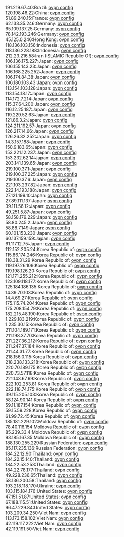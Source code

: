 191.219.67.40:Brazil: [ovpn config](vpn/191_219_67_40.ovpn)  
120.198.46.22:China: [ovpn config](vpn/120_198_46_22.ovpn)  
51.89.240.15:France: [ovpn config](vpn/51_89_240_15.ovpn)  
62.133.35.246:Germany: [ovpn config](vpn/62_133_35_246.ovpn)  
65.109.137.25:Germany: [ovpn config](vpn/65_109_137_25.ovpn)  
78.142.193.246:Germany: [ovpn config](vpn/78_142_193_246.ovpn)  
45.125.0.246:Hong Kong: [ovpn config](vpn/45_125_0_246.ovpn)  
118.136.103.156:Indonesia: [ovpn config](vpn/118_136_103_156.ovpn)  
118.136.228.188:Indonesia: [ovpn config](vpn/118_136_228_188.ovpn)  
212.23.216.58:Iran (ISLAMIC Republic Of): [ovpn config](vpn/212_23_216_58.ovpn)  
106.136.175.227:Japan: [ovpn config](vpn/106_136_175_227.ovpn)  
106.155.143.23:Japan: [ovpn config](vpn/106_155_143_23.ovpn)  
106.168.225.252:Japan: [ovpn config](vpn/106_168_225_252.ovpn)  
106.174.84.38:Japan: [ovpn config](vpn/106_174_84_38.ovpn)  
106.180.103.43:Japan: [ovpn config](vpn/106_180_103_43.ovpn)  
113.154.103.128:Japan: [ovpn config](vpn/113_154_103_128.ovpn)  
113.154.18.17:Japan: [ovpn config](vpn/113_154_18_17.ovpn)  
114.172.7.214:Japan: [ovpn config](vpn/114_172_7_214.ovpn)  
115.37.64.200:Japan: [ovpn config](vpn/115_37_64_200.ovpn)  
116.12.25.187:Japan: [ovpn config](vpn/116_12_25_187.ovpn)  
119.229.52.63:Japan: [ovpn config](vpn/119_229_52_63.ovpn)  
121.86.3.2:Japan: [ovpn config](vpn/121_86_3_2.ovpn)  
124.211.192.57:Japan: [ovpn config](vpn/124_211_192_57.ovpn)  
126.217.14.66:Japan: [ovpn config](vpn/126_217_14_66.ovpn)  
126.26.32.252:Japan: [ovpn config](vpn/126_26_32_252.ovpn)  
14.3.157.188:Japan: [ovpn config](vpn/14_3_157_188.ovpn)  
150.9.183.65:Japan: [ovpn config](vpn/150_9_183_65.ovpn)  
153.221.12.237:Japan: [ovpn config](vpn/153_221_12_237.ovpn)  
153.232.62.14:Japan: [ovpn config](vpn/153_232_62_14.ovpn)  
203.141.139.65:Japan: [ovpn config](vpn/203_141_139_65.ovpn)  
219.100.37.1:Japan: [ovpn config](vpn/219_100_37_1.ovpn)  
219.100.37.225:Japan: [ovpn config](vpn/219_100_37_225.ovpn)  
219.100.37.6:Japan: [ovpn config](vpn/219_100_37_6.ovpn)  
221.103.237.82:Japan: [ovpn config](vpn/221_103_237_82.ovpn)  
222.14.193.188:Japan: [ovpn config](vpn/222_14_193_188.ovpn)  
27.121.199.10:Japan: [ovpn config](vpn/27_121_199_10.ovpn)  
27.89.111.137:Japan: [ovpn config](vpn/27_89_111_137.ovpn)  
39.111.56.12:Japan: [ovpn config](vpn/39_111_56_12.ovpn)  
49.251.5.87:Japan: [ovpn config](vpn/49_251_5_87.ovpn)  
58.158.179.229:Japan: [ovpn config](vpn/58_158_179_229.ovpn)  
58.80.245.2:Japan: [ovpn config](vpn/58_80_245_2.ovpn)  
58.88.7.149:Japan: [ovpn config](vpn/58_88_7_149.ovpn)  
60.101.153.230:Japan: [ovpn config](vpn/60_101_153_230.ovpn)  
60.137.159.159:Japan: [ovpn config](vpn/60_137_159_159.ovpn)  
61.117.12.75:Japan: [ovpn config](vpn/61_117_12_75.ovpn)  
112.152.205.24:Korea Republic of: [ovpn config](vpn/112_152_205_24.ovpn)  
115.86.174.246:Korea Republic of: [ovpn config](vpn/115_86_174_246.ovpn)  
118.38.31.29:Korea Republic of: [ovpn config](vpn/118_38_31_29.ovpn)  
119.197.26.109:Korea Republic of: [ovpn config](vpn/119_197_26_109.ovpn)  
119.198.126.20:Korea Republic of: [ovpn config](vpn/119_198_126_20.ovpn)  
121.171.255.212:Korea Republic of: [ovpn config](vpn/121_171_255_212.ovpn)  
123.109.118.177:Korea Republic of: [ovpn config](vpn/123_109_118_177.ovpn)  
125.184.186.135:Korea Republic of: [ovpn config](vpn/125_184_186_135.ovpn)  
14.39.70.103:Korea Republic of: [ovpn config](vpn/14_39_70_103.ovpn)  
14.4.69.27:Korea Republic of: [ovpn config](vpn/14_4_69_27.ovpn)  
175.115.74.204:Korea Republic of: [ovpn config](vpn/175_115_74_204.ovpn)  
175.208.154.79:Korea Republic of: [ovpn config](vpn/175_208_154_79.ovpn)  
182.215.48.190:Korea Republic of: [ovpn config](vpn/182_215_48_190.ovpn)  
1.229.183.219:Korea Republic of: [ovpn config](vpn/1_229_183_219.ovpn)  
1.235.30.15:Korea Republic of: [ovpn config](vpn/1_235_30_15.ovpn)  
211.104.189.171:Korea Republic of: [ovpn config](vpn/211_104_189_171.ovpn)  
211.198.37.70:Korea Republic of: [ovpn config](vpn/211_198_37_70.ovpn)  
211.227.36.212:Korea Republic of: [ovpn config](vpn/211_227_36_212.ovpn)  
211.247.37.184:Korea Republic of: [ovpn config](vpn/211_247_37_184.ovpn)  
211.44.31.77:Korea Republic of: [ovpn config](vpn/211_44_31_77.ovpn)  
218.156.0.115:Korea Republic of: [ovpn config](vpn/218_156_0_115.ovpn)  
218.238.133.218:Korea Republic of: [ovpn config](vpn/218_238_133_218.ovpn)  
220.70.189.175:Korea Republic of: [ovpn config](vpn/220_70_189_175.ovpn)  
220.73.57.118:Korea Republic of: [ovpn config](vpn/220_73_57_118.ovpn)  
221.143.67.69:Korea Republic of: [ovpn config](vpn/221_143_67_69.ovpn)  
222.102.253.81:Korea Republic of: [ovpn config](vpn/222_102_253_81.ovpn)  
222.118.74.175:Korea Republic of: [ovpn config](vpn/222_118_74_175.ovpn)  
39.115.205.103:Korea Republic of: [ovpn config](vpn/39_115_205_103.ovpn)  
58.124.90.141:Korea Republic of: [ovpn config](vpn/58_124_90_141.ovpn)  
59.11.187.154:Korea Republic of: [ovpn config](vpn/59_11_187_154.ovpn)  
59.15.59.228:Korea Republic of: [ovpn config](vpn/59_15_59_228.ovpn)  
61.99.72.45:Korea Republic of: [ovpn config](vpn/61_99_72_45.ovpn)  
185.181.229.102:Moldova Republic of: [ovpn config](vpn/185_181_229_102.ovpn)  
78.40.116.154:Moldova Republic of: [ovpn config](vpn/78_40_116_154.ovpn)  
85.239.33.4:Moldova Republic of: [ovpn config](vpn/85_239_33_4.ovpn)  
93.185.167.35:Moldova Republic of: [ovpn config](vpn/93_185_167_35.ovpn)  
188.130.255.229:Russian Federation: [ovpn config](vpn/188_130_255_229.ovpn)  
85.117.235.136:Russian Federation: [ovpn config](vpn/85_117_235_136.ovpn)  
184.22.12.90:Thailand: [ovpn config](vpn/184_22_12_90.ovpn)  
184.22.15.140:Thailand: [ovpn config](vpn/184_22_15_140.ovpn)  
184.22.53.253:Thailand: [ovpn config](vpn/184_22_53_253.ovpn)  
184.22.78.177:Thailand: [ovpn config](vpn/184_22_78_177.ovpn)  
49.228.236.65:Thailand: [ovpn config](vpn/49_228_236_65.ovpn)  
58.136.200.58:Thailand: [ovpn config](vpn/58_136_200_58.ovpn)  
193.218.118.170:Ukraine: [ovpn config](vpn/193_218_118_170.ovpn)  
103.115.184.176:United States: [ovpn config](vpn/103_115_184_176.ovpn)  
47.151.51.87:United States: [ovpn config](vpn/47_151_51_87.ovpn)  
67.188.115.51:United States: [ovpn config](vpn/67_188_115_51.ovpn)  
96.47.229.84:United States: [ovpn config](vpn/96_47_229_84.ovpn)  
103.209.34.250:Viet Nam: [ovpn config](vpn/103_209_34_250.ovpn)  
113.173.158.102:Viet Nam: [ovpn config](vpn/113_173_158_102.ovpn)  
42.119.117.222:Viet Nam: [ovpn config](vpn/42_119_117_222.ovpn)  
42.119.191.50:Viet Nam: [ovpn config](vpn/42_119_191_50.ovpn)  

